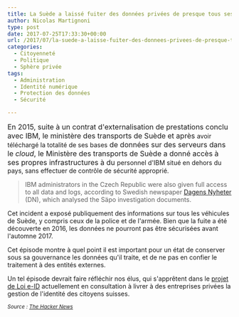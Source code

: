 ```yaml
---
title: La Suède a laissé fuiter des données privées de presque tous ses citoyens
author: Nicolas Martignoni
type: post
date: 2017-07-25T17:33:30+00:00
url: /2017/07/la-suede-a-laisse-fuiter-des-donnees-privees-de-presque-tous-ses-citoyens/
categories:
  - Citoyenneté
  - Politique
  - Sphère privée
tags:
  - Administration
  - Identité numérique
  - Protection des données
  - Sécurité

---
```

<span style="font-size: 1rem;">En 2015, suite à un contrat d'externalisation de prestations conclu avec IBM, le ministère des transports de Suède et après </span>avoir téléchargé la totalité de ses bases<span style="font-size: 1rem;"> de données sur des serveurs dans le <em>cloud</em>, le Ministère des transports de Suède a donné accès à ses propres infrastructures à du </span>personnel d'IBM situé en dehors du pays, sans effectuer de contrôle de sécurité approprié.

> IBM administrators in the Czech Republic were also given full access to all data and logs, according to Swedish newspaper <a href="http://www.dn.se/nyheter/sverige/statliga-hemligheter-kunde-nas-av-frammande-makt/" target="_blank" rel="nofollow noopener">Dagens Nyheter</a> (DN), which analysed the Säpo investigation documents.

Cet incident a exposé publiquement des informations sur tous les véhicules de Suède, y compris ceux de la police et de l'armée. Bien que la fuite a été découverte en 2016, les données ne pourront pas être sécurisées avant l'automne 2017.

Cet épisode montre à quel point il est important pour un état de conserver sous sa gouvernance les données qu'il traite, et de ne pas en confier le traitement à des entités externes.

Un tel épisode devrait faire réfléchir nos élus, qui s'apprêtent dans le [projet de Loi e-ID][1] actuellement en consultation à livrer à des entreprises privées la gestion de l'identité des citoyens suisses.

<small><em>Source : </em><a href="http://thehackernews.com/2017/07/sweden-data-breach.html"><em>The Hacker News</em></a></small>

 [1]: https://www.bj.admin.ch/bj/fr/home/staat/gesetzgebung/e-id.html

<!--more-->
